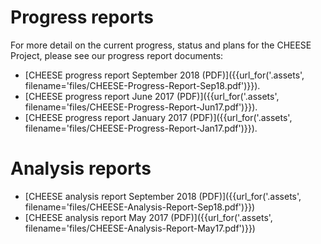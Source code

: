 
# Progress reports

For more detail on the current progress, status and plans for the CHEESE
Project, please see our progress report documents:

- [CHEESE progress report September 2018 (PDF)]({{url_for('.assets', filename='files/CHEESE-Progress-Report-Sep18.pdf')}}).
- [CHEESE progress report June 2017 (PDF)]({{url_for('.assets', filename='files/CHEESE-Progress-Report-Jun17.pdf')}}).
- [CHEESE progress report January 2017 (PDF)]({{url_for('.assets', filename='files/CHEESE-Progress-Report-Jan17.pdf')}}).

# Analysis reports

- [CHEESE analysis report September 2018 (PDF)]({{url_for('.assets', filename='files/CHEESE-Analysis-Report-Sep18.pdf')}})
- [CHEESE analysis report May 2017 (PDF)]({{url_for('.assets', filename='files/CHEESE-Analysis-Report-May17.pdf')}})
